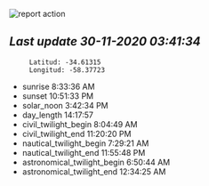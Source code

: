 ![report action](https://github.com/matiasz8/actions-for-reports/workflows/report%20action/badge.svg?branch=develop) 


## *****Last update 30-11-2020 03:41:34*****



		 Latitud: -34.61315
		 Longitud: -58.37723

 - sunrise 	 8:33:36 AM
 - sunset 	 10:51:33 PM
 - solar_noon 	 3:42:34 PM
 - day_length 	 14:17:57
 - civil_twilight_begin 	 8:04:49 AM
 - civil_twilight_end 	 11:20:20 PM
 - nautical_twilight_begin 	 7:29:21 AM
 - nautical_twilight_end 	 11:55:48 PM
 - astronomical_twilight_begin 	 6:50:44 AM
 - astronomical_twilight_end 	 12:34:25 AM
